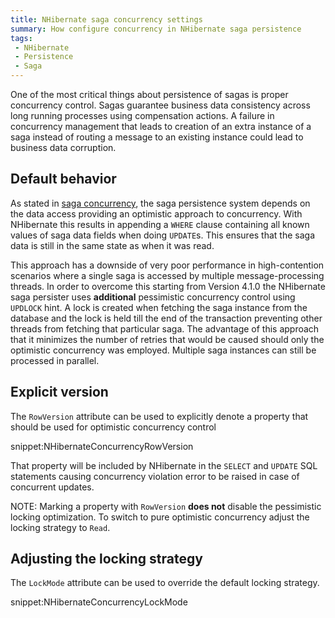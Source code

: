 ```yaml
---
title: NHibernate saga concurrency settings
summary: How configure concurrency in NHibernate saga persistence
tags:
 - NHibernate
 - Persistence
 - Saga
---
```


One of the most critical things about persistence of sagas is proper concurrency control. Sagas guarantee business data consistency across long running processes using compensation actions. A failure in concurrency management that leads to creation of an extra instance of a saga instead of routing a message to an existing instance could lead to business data corruption.


## Default behavior

As stated in [saga concurrency](/nservicebus/sagas/concurrency.md), the saga persistence system depends on the data access providing an optimistic approach to concurrency. With NHibernate this results in appending a `WHERE` clause containing all known values of saga data fields when doing `UPDATE`s. This ensures that the saga data is still in the same state as when it was read.

This approach has a downside of very poor performance in high-contention scenarios where a single saga is accessed by multiple message-processing threads. In order to overcome this starting from Version 4.1.0 the NHibernate saga persister uses **additional** pessimistic concurrency control using `UPDLOCK` hint. A lock is created when fetching the saga instance from the database and the lock is held till the end of the transaction preventing other threads from fetching that particular saga. The advantage of this approach that it minimizes the number of retries that would be caused should only the optimistic concurrency was employed. Multiple saga instances can still be processed in parallel.


## Explicit version

The `RowVersion` attribute can be used to explicitly denote a property that should be used for optimistic concurrency control

snippet:NHibernateConcurrencyRowVersion

That property will be included by NHibernate in the `SELECT` and `UPDATE` SQL statements causing concurrency violation error to be raised in case of concurrent updates.

NOTE: Marking a property with `RowVersion` **does not** disable the pessimistic locking optimization. To switch to pure optimistic concurrency adjust the locking strategy to `Read`.


## Adjusting the locking strategy

The `LockMode` attribute can be used to override the default locking strategy.

snippet:NHibernateConcurrencyLockMode
